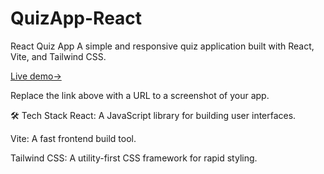 ﻿# QuizApp-React

React Quiz App
A simple and responsive quiz application built with React, Vite, and Tailwind CSS.

[Live demo-> ](https://www.your-link-here.com)

Replace the link above with a URL to a screenshot of your app.

🛠️ Tech Stack
React: A JavaScript library for building user interfaces.

Vite: A fast frontend build tool.

Tailwind CSS: A utility-first CSS framework for rapid styling.
